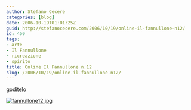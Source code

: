 ```yaml
---
author: Stefano Cecere
categories: [blog]
date: 2006-10-19T01:01:25Z
guid: http://stefanocecere.com/2006/10/19/online-il-fannullone-n12/
id: 450
tags:
- arte
- Il Fannullone
- ricreazione
- spirito
title: Online Il Fannullone n.12
slug: /2006/10/19/online-il-fannullone-n12/
---
```


[goditelo](http://www.ilfannullone.it/ilfannullone_12/)

[<img alt="fannullone12.jpg" id="image449" src="http://stefanocecere.com/wp-content/uploads/sites/3/2006/10/fannullone12.jpg" />](http://www.ilfannullone.it/ilfannullone_12/)